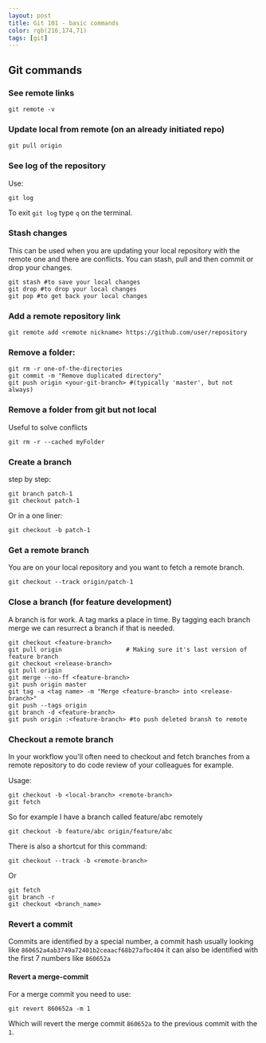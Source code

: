 ```yaml
---
layout: post
title: Git 101 - basic commands
color: rgb(216,174,71)
tags: [git]
---
```


## Git commands

### See remote links

	git remote -v

### Update local from remote (on an already initiated repo)

	git pull origin
    
### See log of the repository

Use:

    git log

To exit `git log` type `q` on the terminal.

### Stash changes

This can be used when you are updating your local repository with the remote one and there are conflicts. You can stash, pull and then commit or drop your changes.

	git stash #to save your local changes
	git drop #to drop your local changes
    git pop #to get back your local changes

### Add a remote repository link
	
    git remote add <remote nickname> https://github.com/user/repository

### Remove a folder:

    git rm -r one-of-the-directories
    git commit -m "Remove duplicated directory"
    git push origin <your-git-branch> #(typically 'master', but not always)

### Remove a folder from git but not local
Useful to solve conflicts

	git rm -r --cached myFolder

### Create a branch

step by step:

	git branch patch-1
	git checkout patch-1

Or in a one liner:

	git checkout -b patch-1

### Get a remote branch

You are on your local repository and you want to fetch a remote branch.

	git checkout --track origin/patch-1

### Close a branch (for feature development)

A branch is for work. A tag marks a place in time. By tagging each branch merge we can resurrect a branch if that is needed.

	git checkout <feature-branch>
	git pull origin 				 # Making sure it's last version of feature branch
	git checkout <release-branch>
	git pull origin
	git merge --no-ff <feature-branch>
	git push origin master
	git tag -a <tag name> -m "Merge <feature-branch> into <release-branch>"
	git push --tags origin
	git branch -d <feature-branch>
	git push origin :<feature-branch> #to push deleted bransh to remote


### Checkout a remote branch

In your workflow you'll often need to checkout and fetch branches from a remote repository to do code review of your colleagues for example.

Usage:

    git checkout -b <local-branch> <remote-branch>
    git fetch

So for example I have a branch called feature/abc remotely

    git checkout -b feature/abc origin/feature/abc

There is also a shortcut for this command:

    git checkout --track -b <remote-branch>
    
Or

    git fetch
    git branch -r
    git checkout <branch_name>


### Revert a commit
Commits are identified by a special number, a commit hash usually looking like `860652a4ab3749a72401b2ceaacf68b27afbc404` it can also be identified with the first 7 numbers like `860652a`


#### Revert a merge-commit
For a merge commit you need to use:

    git revert 860652a -m 1
    
Which will revert the merge commit `860652a` to the previous commit with the `1`.
